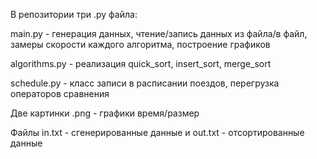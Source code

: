 В репозитории три .py файла: 

main.py - генерация данных, чтение/запись данных из файла/в файл, замеры скорости каждого алгоритма, построение графиков

algorithms.py - реализация quick_sort, insert_sort, merge_sort

schedule.py - класс записи в расписании поездов, перегрузка операторов сравнения

Две картинки .png - графики время/размер

Файлы in.txt - сгенерированные данные и out.txt - отсортированные данные

